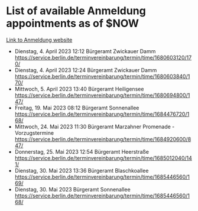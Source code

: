 # List of available Anmeldung appointments as of $NOW
[Link to Anmeldung website](https://service.berlin.de/terminvereinbarung/termin/tag.php?termin=1&anliegen[]=120686&dienstleisterlist=122210,122217,327316,122219,327312,122227,327314,122231,327346,122243,327348,122254,122252,329742,122260,329745,122262,329748,122271,327278,122273,327274,122277,327276,330436,122280,327294,122282,327290,122284,327292,122291,327270,122285,327266,122286,327264,122296,327268,150230,329760,122297,327286,122294,327284,122312,329763,122314,329775,122304,327330,122311,327334,122309,327332,317869,122281,327352,122279,329772,122283,122276,327324,122274,327326,122267,329766,122246,327318,122251,327320,122257,327322,122208,327298,122226,327300&herkunft=http%3A%2F%2Fservice.berlin.de%2Fdienstleistung%2F120686%2F)
- Dienstag, 4. April 2023 12:12 Bürgeramt Zwickauer Damm https://service.berlin.de/terminvereinbarung/termin/time/1680603120/170/
- Dienstag, 4. April 2023 12:24 Bürgeramt Zwickauer Damm https://service.berlin.de/terminvereinbarung/termin/time/1680603840/170/
- Mittwoch, 5. April 2023 13:40 Bürgeramt Heiligensee https://service.berlin.de/terminvereinbarung/termin/time/1680694800/147/
- Freitag, 19. Mai 2023 08:12 Bürgeramt Sonnenallee https://service.berlin.de/terminvereinbarung/termin/time/1684476720/168/
- Mittwoch, 24. Mai 2023 11:30 Bürgeramt Marzahner Promenade - Vorzugstermine https://service.berlin.de/terminvereinbarung/termin/time/1684920600/847/
- Donnerstag, 25. Mai 2023 12:54 Bürgeramt Heerstraße https://service.berlin.de/terminvereinbarung/termin/time/1685012040/141/
- Dienstag, 30. Mai 2023 13:36 Bürgeramt Blaschkoallee https://service.berlin.de/terminvereinbarung/termin/time/1685446560/169/
- Dienstag, 30. Mai 2023  Bürgeramt Sonnenallee https://service.berlin.de/terminvereinbarung/termin/time/1685446560/168/
